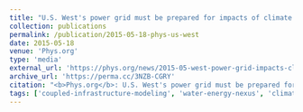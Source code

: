 ```yaml
---
title: "U.S. West's power grid must be prepared for impacts of climate change"
collection: publications
permalink: /publication/2015-05-18-phys-us-west
date: 2015-05-18
venue: 'Phys.org'
type: 'media'
external_url: 'https://phys.org/news/2015-05-west-power-grid-impacts-climate.html'
archive_url: 'https://perma.cc/3NZB-CGRY'
citation: "<b>Phys.org</b>: U.S. West's power grid must be prepared for impacts of climate change. (2015). [News Article]"
tags: ['coupled-infrastructure-modeling', 'water-energy-nexus', 'climate-change']
---
```

